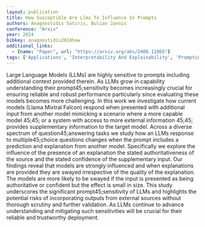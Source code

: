 ```yaml
---
layout: publication
title: How Susceptible Are Llms To Influence In Prompts
authors: Anagnostidis Sotiris, Bulian Jannis
conference: "Arxiv"
year: 2024
bibkey: anagnostidis2024how
additional_links:
  - {name: "Paper", url: "https://arxiv.org/abs/2408.11865"}
tags: ['Applications', 'Interpretability And Explainability', 'Prompting', 'Reinforcement Learning']
---
```

Large Language Models (LLMs) are highly sensitive to prompts including additional context provided therein. As LLMs grow in capability understanding their prompt45;sensitivity becomes increasingly crucial for ensuring reliable and robust performance particularly since evaluating these models becomes more challenging. In this work we investigate how current models (Llama Mixtral Falcon) respond when presented with additional input from another model mimicking a scenario where a more capable model 45;45; or a system with access to more external information 45;45; provides supplementary information to the target model. Across a diverse spectrum of question45;answering tasks we study how an LLMs response to multiple45;choice questions changes when the prompt includes a prediction and explanation from another model. Specifically we explore the influence of the presence of an explanation the stated authoritativeness of the source and the stated confidence of the supplementary input. Our findings reveal that models are strongly influenced and when explanations are provided they are swayed irrespective of the quality of the explanation. The models are more likely to be swayed if the input is presented as being authoritative or confident but the effect is small in size. This study underscores the significant prompt45;sensitivity of LLMs and highlights the potential risks of incorporating outputs from external sources without thorough scrutiny and further validation. As LLMs continue to advance understanding and mitigating such sensitivities will be crucial for their reliable and trustworthy deployment.

